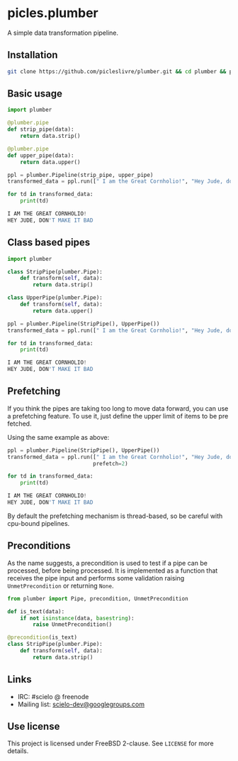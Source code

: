 # picles.plumber

A simple data transformation pipeline.


## Installation

```bash
git clone https://github.com/picleslivre/plumber.git && cd plumber && python setup.py install
```


## Basic usage

```python
import plumber

@plumber.pipe
def strip_pipe(data):
    return data.strip()

@plumber.pipe
def upper_pipe(data):
    return data.upper()

ppl = plumber.Pipeline(strip_pipe, upper_pipe)
transformed_data = ppl.run([" I am the Great Cornholio!", "Hey Jude, don't make it bad "])

for td in transformed_data:
    print(td)

I AM THE GREAT CORNHOLIO!
HEY JUDE, DON'T MAKE IT BAD
```


## Class based pipes

```python
import plumber

class StripPipe(plumber.Pipe):
    def transform(self, data):
        return data.strip()

class UpperPipe(plumber.Pipe):
    def transform(self, data):
        return data.upper()

ppl = plumber.Pipeline(StripPipe(), UpperPipe())
transformed_data = ppl.run([" I am the Great Cornholio!", "Hey Jude, don't make it bad "])

for td in transformed_data:
    print(td)

I AM THE GREAT CORNHOLIO!
HEY JUDE, DON'T MAKE IT BAD
```


## Prefetching

If you think the pipes are taking too long to move data forward, 
you can use a prefetching feature. To use it, just define the upper 
limit of items to be pre fetched.

Using the same example as above:

```python
ppl = plumber.Pipeline(StripPipe(), UpperPipe())
transformed_data = ppl.run([" I am the Great Cornholio!", "Hey Jude, don't make it bad "], 
                           prefetch=2)

for td in transformed_data:
    print(td)

I AM THE GREAT CORNHOLIO!
HEY JUDE, DON'T MAKE IT BAD
```

By default the prefetching mechanism is thread-based, so be careful with cpu-bound
pipelines.


## Preconditions

As the name suggests, a precondition is used to test if a pipe can be processed, 
before being processed. It is implemented as a function that receives the pipe input
and performs some validation raising `UnmetPrecondition` or returning `None`.


```python
from plumber import Pipe, precondition, UnmetPrecondition

def is_text(data):
    if not isinstance(data, basestring):
        raise UnmetPrecondition()

@precondition(is_text)
class StripPipe(plumber.Pipe):
    def transform(self, data):
        return data.strip()
```

## Links

* IRC: #scielo @ freenode
* Mailing list: scielo-dev@googlegroups.com


## Use license

This project is licensed under FreeBSD 2-clause. See `LICENSE` for more details.

